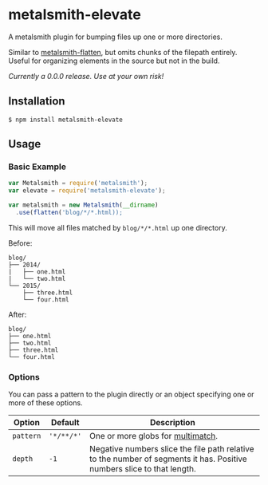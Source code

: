 # metalsmith-elevate
A metalsmith plugin for bumping files up one or more directories.

Similar to [metalsmith-flatten](https://github.com/chadly/metalsmith-flatten), but omits chunks of the filepath entirely. Useful for organizing elements in the source but not in the build.

_Currently a 0.0.0 release. Use at your own risk!_

## Installation

```
$ npm install metalsmith-elevate
```

## Usage

### Basic Example

```javascript
var Metalsmith = require('metalsmith');
var elevate = require('metalsmith-elevate');

var metalsmith = new Metalsmith(__dirname)
  .use(flatten('blog/*/*.html));
```

This will move all files matched by `blog/*/*.html` up one directory.

Before:

```
blog/
├── 2014/
|   ├── one.html
|   └── two.html
└── 2015/
    ├── three.html
    └── four.html
```

After:

```
blog/
├── one.html
├── two.html
├── three.html
└── four.html
```

### Options

You can pass a pattern to the plugin directly or an object specifying one or more of these options.

Option | Default | Description
--- | --- | ---
`pattern` | `'*/**/*'` | One or more globs for [multimatch](https://github.com/sindresorhus/multimatch).
`depth` | `-1` | Negative numbers slice the file path relative to the number of segments it has. Positive numbers slice to that length.
